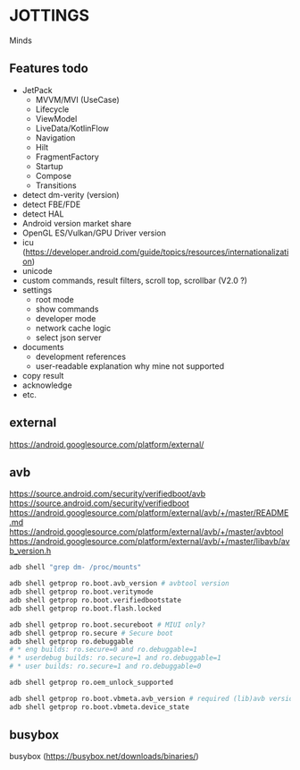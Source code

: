 # JOTTINGS
Minds

## Features todo

- JetPack
  - MVVM/MVI (UseCase)
  - Lifecycle
  - ViewModel
  - LiveData/KotlinFlow
  - Navigation
  - Hilt
  - FragmentFactory
  - Startup
  - Compose
  - Transitions
- detect dm-verity (version)
- detect FBE/FDE
- detect HAL
- Android version market share
- OpenGL ES/Vulkan/GPU Driver version
- icu (https://developer.android.com/guide/topics/resources/internationalization)
- unicode
- custom commands, result filters, scroll top, scrollbar (V2.0 ?)
- settings
  - root mode
  - show commands
  - developer mode
  - network cache logic
  - select json server
- documents
  - development references
  - user-readable explanation why mine not supported
- copy result
- acknowledge
- etc.

## external

https://android.googlesource.com/platform/external/

## avb

https://source.android.com/security/verifiedboot/avb
https://source.android.com/security/verifiedboot
https://android.googlesource.com/platform/external/avb/+/master/README.md
https://android.googlesource.com/platform/external/avb/+/master/avbtool
https://android.googlesource.com/platform/external/avb/+/master/libavb/avb_version.h

``` sh
adb shell "grep dm- /proc/mounts"

adb shell getprop ro.boot.avb_version # avbtool version
adb shell getprop ro.boot.veritymode
adb shell getprop ro.boot.verifiedbootstate
adb shell getprop ro.boot.flash.locked

adb shell getprop ro.boot.secureboot # MIUI only?
adb shell getprop ro.secure # Secure boot
adb shell getprop ro.debuggable
# * eng builds: ro.secure=0 and ro.debuggable=1
# * userdebug builds: ro.secure=1 and ro.debuggable=1
# * user builds: ro.secure=1 and ro.debuggable=0

adb shell getprop ro.oem_unlock_supported

adb shell getprop ro.boot.vbmeta.avb_version # required (lib)avb version
adb shell getprop ro.boot.vbmeta.device_state
```

## busybox

busybox (https://busybox.net/downloads/binaries/)
